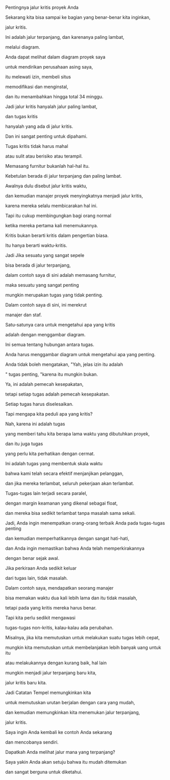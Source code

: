 Pentingnya jalur kritis proyek Anda

Sekarang kita bisa sampai ke bagian yang benar-benar kita inginkan, 

jalur kritis. 

Ini adalah jalur terpanjang, dan karenanya paling lambat, 

melalui diagram. 

Anda dapat melihat dalam diagram proyek saya 

untuk mendirikan perusahaan asing saya, 

itu melewati izin, membeli situs 

memodifikasi dan menginstal, 

dan itu menambahkan hingga total 34 minggu. 

Jadi jalur kritis hanyalah jalur paling lambat, 

dan tugas kritis 

hanyalah yang ada di jalur kritis. 

Dan ini sangat penting untuk dipahami. 

Tugas kritis tidak harus mahal 

atau sulit atau berisiko atau terampil. 

Memasang furnitur bukanlah hal-hal itu. 

Kebetulan berada di jalur terpanjang dan paling lambat. 

Awalnya dulu disebut jalur kritis waktu, 

dan kemudian manajer proyek menyingkatnya menjadi jalur kritis, 

karena mereka selalu membicarakan hal ini. 

Tapi itu cukup membingungkan bagi orang normal 

ketika mereka pertama kali menemukannya. 

Kritis bukan berarti kritis dalam pengertian biasa. 

Itu hanya berarti waktu-kritis. 

Jadi Jika sesuatu yang sangat sepele 

bisa berada di jalur terpanjang, 

dalam contoh saya di sini adalah memasang furnitur, 

maka sesuatu yang sangat penting 

mungkin merupakan tugas yang tidak penting. 

Dalam contoh saya di sini, ini merekrut 

manajer dan staf. 

Satu-satunya cara untuk mengetahui apa yang kritis 

adalah dengan menggambar diagram. 

Ini semua tentang hubungan antara tugas. 

Anda harus menggambar diagram untuk mengetahui apa yang penting. 

Anda tidak boleh mengatakan, "Yah, jelas izin itu adalah 

" tugas penting, "karena itu mungkin bukan. 

Ya, ini adalah pemecah kesepakatan, 

tetapi setiap tugas adalah pemecah kesepakatan. 

Setiap tugas harus diselesaikan. 

Tapi mengapa kita peduli apa yang kritis? 

Nah, karena ini adalah tugas 

yang memberi tahu kita berapa lama waktu yang dibutuhkan proyek, 

dan itu juga tugas 

yang perlu kita perhatikan dengan cermat. 

Ini adalah tugas yang membentuk skala waktu 

bahwa kami telah secara efektif menjanjikan pelanggan, 

dan jika mereka terlambat, seluruh pekerjaan akan terlambat. 

Tugas-tugas lain terjadi secara paralel, 

dengan margin keamanan yang dikenal sebagai float, 

dan mereka bisa sedikit terlambat tanpa masalah sama sekali. 

Jadi, Anda ingin menempatkan orang-orang terbaik Anda pada tugas-tugas penting 

dan kemudian memperhatikannya dengan sangat hati-hati, 

dan Anda ingin memastikan bahwa Anda telah memperkirakannya 

dengan benar sejak awal. 

Jika perkiraan Anda sedikit keluar 

dari tugas lain, tidak masalah. 

Dalam contoh saya, mendapatkan seorang manajer

bisa memakan waktu dua kali lebih lama dan itu tidak masalah, 

tetapi pada yang kritis mereka harus benar. 

Tapi kita perlu sedikit mengawasi 

tugas-tugas non-kritis, kalau-kalau ada perubahan. 

Misalnya, jika kita memutuskan untuk melakukan suatu tugas lebih cepat, 

mungkin kita memutuskan untuk membelanjakan lebih banyak uang untuk itu 

atau melakukannya dengan kurang baik, hal lain 

mungkin menjadi jalur terpanjang baru kita, 

jalur kritis baru kita. 

Jadi Catatan Tempel memungkinkan kita 

untuk memutuskan urutan berjalan dengan cara yang mudah, 

dan kemudian memungkinkan kita menemukan jalur terpanjang, 

jalur kritis. 

Saya ingin Anda kembali ke contoh Anda sekarang 

dan mencobanya sendiri. 

Dapatkah Anda melihat jalur mana yang terpanjang? 

Saya yakin Anda akan setuju bahwa itu mudah ditemukan 

dan sangat berguna untuk diketahui.